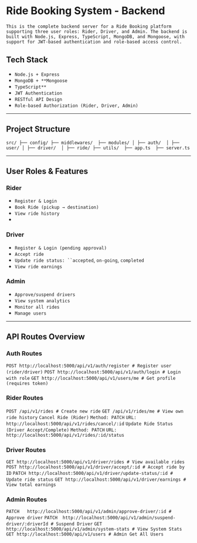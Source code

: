 # Ride Booking System - Backend

`This is the complete backend server for a Ride Booking platform supporting three user roles: Rider, Driver, and Admin. The backend is built with Node.js, Express, TypeScript, MongoDB, and Mongoose, with support for JWT-based authentication and role-based access control.`



##  Tech Stack

- `Node.js + Express`
- `MongoDB + **Mongoose`
- `TypeScript**`
- `JWT Authentication`
- `RESTful API Design`
- `Role-based Authorization (Rider, Driver, Admin)`

---

##  Project Structure

`src/
├── config/
├── middlewares/ 
├── modules/
│ ├── auth/ 
│ ├── user/
│ ├── driver/ 
│ ├── ride/
├── utils/ 
├── app.ts 
├── server.ts `

---

##  User Roles & Features

###  Rider

- `Register & Login`
- `Book Ride (pickup → destination)`
- `View ride history`
-

###  Driver

- `Register & Login (pending approval)`
- `Accept ride`
- `Update ride status: ``accepted`, `on-going`, ``completed``
- `View ride earnings`


###  Admin

- `Approve/suspend drivers `
- `View system analytics`
- `Monitor all rides`
- `Manage users`

---



##  API Routes Overview

### Auth Routes

`POST http://localhost:5000/api/v1/auth/register # Register user (rider/driver)`
`POST http://localhost:5000/api/v1/auth/login # Login with role`
`GET http://localhost:5000/api/v1/users/me # Get profile (requires token)`


### Rider Routes

`POST /api/v1/rides # Create new ride`
`GET /api/v1/rides/me # View own ride history`
`Cancel Ride (Rider)`
`Method: PATCH`
`URL: http://localhost:5000/api/v1/rides/cancel/:id`
`Update Ride Status (Driver Accept/Complete)`
`Method: PATCH`
`URL: http://localhost:5000/api/v1/rides/:id/status`



### Driver Routes

`GET http://localhost:5000/api/v1/driver/rides # View available rides`
`POST http://localhost:5000/api/v1/driver/accept/:id # Accept ride by ID`
`PATCH http://localhost:5000/api/v1/driver/update-status/:id # Update ride status`
`GET http://localhost:5000/api/v1/driver/earnings # View total earnings`


### Admin Routes

`PATCH   http://localhost:5000/api/v1/admin/approve-driver/:id # Approve driver`
 `PATCH  http://localhost:5000/api/v1/admin/suspend-driver/:driverId # Suspend Driver`
`GET http://localhost:5000/api/v1/admin/system-stats # View System Stats`
 `GET http://localhost:5000/api/v1/users # Admin Get All Users`






